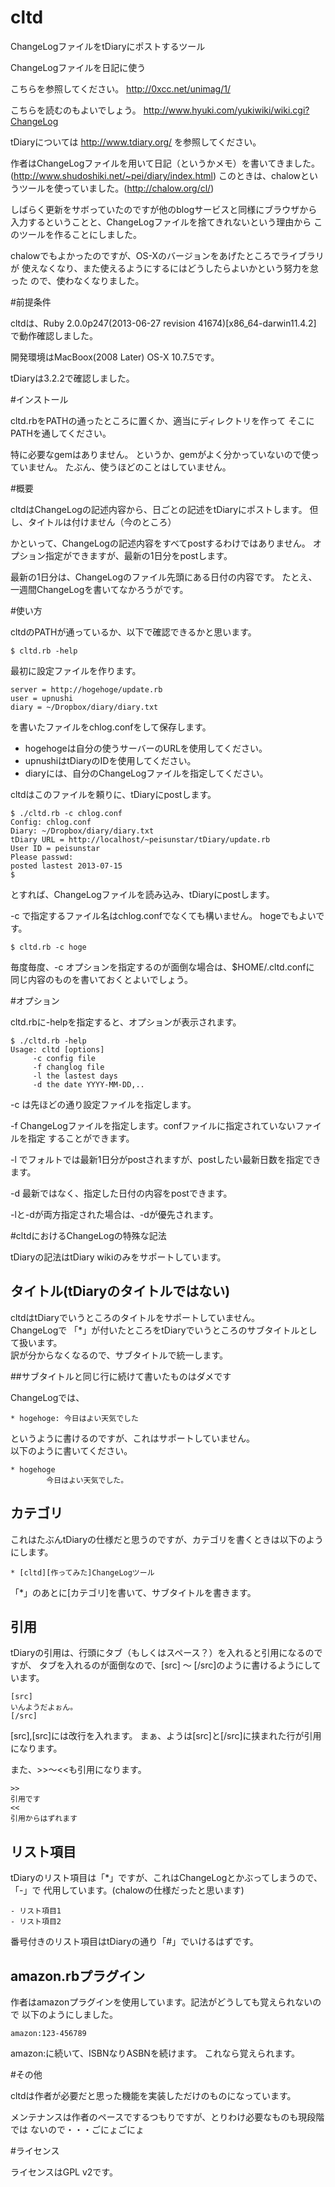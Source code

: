 cltd
====

ChangeLogファイルをtDiaryにポストするツール

ChangeLogファイルを日記に使う

こちらを参照してください。
http://0xcc.net/unimag/1/

こちらを読むのもよいでしょう。
http://www.hyuki.com/yukiwiki/wiki.cgi?ChangeLog

tDiaryについては
http://www.tdiary.org/
を参照してください。

作者はChangeLogファイルを用いて日記（というかメモ）を書いてきました。
(http://www.shudoshiki.net/~pei/diary/index.html)
このときは、chalowというツールを使っていました。(http://chalow.org/cl/)

しばらく更新をサボっていたのですが他のblogサービスと同様にブラウザから
入力するということと、ChangeLogファイルを捨てきれないという理由から
このツールを作ることにしました。

chalowでもよかったのですが、OS-Xのバージョンをあげたところでライブラリが
使えなくなり、また使えるようにするにはどうしたらよいかという努力を怠った
ので、使わなくなりました。


#前提条件


cltdは、Ruby 2.0.0p247(2013-06-27 revision 41674)[x86_64-darwin11.4.2]
で動作確認しました。

開発環境はMacBoox(2008 Later) OS-X 10.7.5です。

tDiaryは3.2.2で確認しました。


#インストール


cltd.rbをPATHの通ったところに置くか、適当にディレクトリを作って
そこにPATHを通してください。

特に必要なgemはありません。
というか、gemがよく分かっていないので使っていません。
たぶん、使うほどのことはしていません。



#概要


cltdはChangeLogの記述内容から、日ごとの記述をtDiaryにポストします。
但し、タイトルは付けません（今のところ）

かといって、ChangeLogの記述内容をすべてpostするわけではありません。
オプション指定ができますが、最新の1日分をpostします。

最新の1日分は、ChangeLogのファイル先頭にある日付の内容です。
たとえ、一週間ChangeLogを書いてなかろうがです。


#使い方


cltdのPATHが通っているか、以下で確認できるかと思います。

    $ cltd.rb -help

最初に設定ファイルを作ります。


    server = http://hogehoge/update.rb
    user = upnushi
    diary = ~/Dropbox/diary/diary.txt

を書いたファイルをchlog.confをして保存します。
* hogehogeは自分の使うサーバーのURLを使用してください。
* upnushiはtDiaryのIDを使用してください。
* diaryには、自分のChangeLogファイルを指定してください。

cltdはこのファイルを頼りに、tDiaryにpostします。

    $ ./cltd.rb -c chlog.conf
    Config: chlog.conf
    Diary: ~/Dropbox/diary/diary.txt
    tDiary URL = http://localhost/~peisunstar/tDiary/update.rb
    User ID = peisunstar
    Please passwd:
    posted lastest 2013-07-15
    $

とすれば、ChangeLogファイルを読み込み、tDiaryにpostします。

-c で指定するファイル名はchlog.confでなくても構いません。
hogeでもよいです。

    $ cltd.rb -c hoge

毎度毎度、-c オプションを指定するのが面倒な場合は、$HOME/.cltd.confに
同じ内容のものを書いておくとよいでしょう。


#オプション

cltd.rbに-helpを指定すると、オプションが表示されます。

    $ ./cltd.rb -help
    Usage: cltd [options]
         -c config file
         -f changlog file
         -l the lastest days
         -d the date YYYY-MM-DD,..

-c は先ほどの通り設定ファイルを指定します。

-f ChangeLogファイルを指定します。confファイルに指定されていないファイルを指定
   することができます。

-l でフォルトでは最新1日分がpostされますが、postしたい最新日数を指定できます。

-d 最新ではなく、指定した日付の内容をpostできます。

-lと-dが両方指定された場合は、-dが優先されます。


#cltdにおけるChangeLogの特殊な記法


tDiaryの記法はtDiary wikiのみをサポートしています。

## タイトル(tDiaryのタイトルではない)
cltdはtDiaryでいうところのタイトルをサポートしていません。  
ChangeLogで 「*」が付いたところをtDiaryでいうところのサブタイトルとして扱います。  
訳が分からなくなるので、サブタイトルで統一します。

##サブタイトルと同じ行に続けて書いたものはダメです

ChangeLogでは、

    * hogehoge: 今日はよい天気でした

というように書けるのですが、これはサポートしていません。  
以下のように書いてください。

    * hogehoge
            今日はよい天気でした。

## カテゴリ

これはたぶんtDiaryの仕様だと思うのですが、カテゴリを書くときは以下のようにします。

    * [cltd][作ってみた]ChangeLogツール

「*」のあとに[カテゴリ]を書いて、サブタイトルを書きます。

## 引用
tDiaryの引用は、行頭にタブ（もしくはスペース？）を入れると引用になるのですが、
タブを入れるのが面倒なので、[src] 〜 [/src]のように書けるようにしています。

    [src]
    いんようだよぉん。
    [/src]

[src],[src]には改行を入れます。
まぁ、ようは[src]と[/src]に挟まれた行が引用になります。

また、>>〜<<も引用になります。

    >>
    引用です
    <<
    引用からはずれます


## リスト項目
tDiaryのリスト項目は「*」ですが、これはChangeLogとかぶってしまうので、「-」で
代用しています。(chalowの仕様だったと思います)

    - リスト項目1
    - リスト項目2

番号付きのリスト項目はtDiaryの通り「#」でいけるはずです。


## amazon.rbプラグイン
作者はamazonプラグインを使用しています。記法がどうしても覚えられないので
以下のようにしました。

    amazon:123-456789

amazon:に続いて、ISBNなりASBNを続けます。
これなら覚えられます。


#その他


cltdは作者が必要だと思った機能を実装しただけのものになっています。

メンテナンスは作者のペースでするつもりですが、とりわけ必要なものも現段階では
ないので・・・ごにょごにょ


#ライセンス


ライセンスはGPL v2です。





